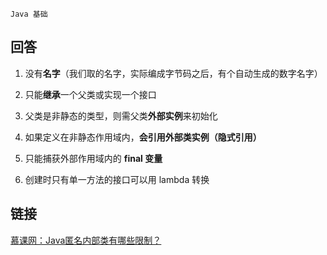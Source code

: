 `Java 基础`

## 回答

1. 没有**名字**（我们取的名字，实际编成字节码之后，有个自动生成的数字名字）

2. 只能**继承**一个父类或实现一个接口

3. 父类是非静态的类型，则需父类**外部实例**来初始化

4. 如果定义在非静态作用域内，**会引用外部类实例（隐式引用）**

5. 只能捕获外部作用域内的 **final 变量**

6. 创建时只有单一方法的接口可以用 lambda 转换

## 链接
[慕课网：Java匿名内部类有哪些限制？](https://coding.imooc.com/lesson/317.html#mid=22290)